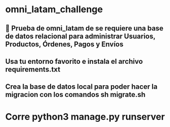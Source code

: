 # omni_latam_challenge
##  🐍  Prueba de omni_latam de se requiere  una base de datos relacional para administrar   Usuarios, Productos, Órdenes, Pagos y Envíos 

## Usa tu entorno favorito e instala el archivo requirements.txt

## Crea la base de datos local para poder hacer la migracion con los comandos sh migrate.sh 

# Corre python3 manage.py runserver

